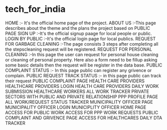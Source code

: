# tech_for_india
HOME
:- It's the official home page of the project.
ABOUT US
:-This page describes about the theme and the plans the project based on
PUBLIC PAGE
SIGN UP
:-It's the official signup paage for local people or public.
LOGIN BY PUBLIC
:-It's the official login page for local publics.
REQUEST FOR GARBAGE CLEANING
:-The page consists 3 steps after completing all the stepscleaning request will be registered.
REQUEST FOR PERSONAL CLEANING
:-In this page the user can request for personal house cleaning or cleaning of personal property. Here also a form need to be fillup asking some basic details then the request will be register in the data base.
PUBLIC COMPLAINT STATUS
:- In this page public can register any grivence or complain.
PUBLIC REQUEST TRACK STATUS
:- in this page public can track their request
PUBLIC COMPLAINT PAGE
HEALTH CARE PROVIDERS
HEALTHCARE PROVIDERS LOGIN
HEALTH CARE PROVIDERS DAILY WORK SUBMISSION
HEALTHCARE WORKERS ALL WORK TRACKER
PRIVATE SECTORS WITH PUBLIC AND PRIVATE RELATIONSHIP
PPP PROFILE PAGE
ALL WORK/REQUEST STATUS TRACKER
MUNICIPALITY OFFICER PAGE
MUNICIPALITY OFFICER LOGIN
MUNICIPLITY OFFICER HOME PAGE
ACCESS FOR PUBLIC WORK
ACCESS FOR PPP WORK REQUESTS
PUBLIC COMPLAINT AND GRIVENCE PAGE
ACCESS FOR HEALTHCARES DAILY DTA TRACKER
